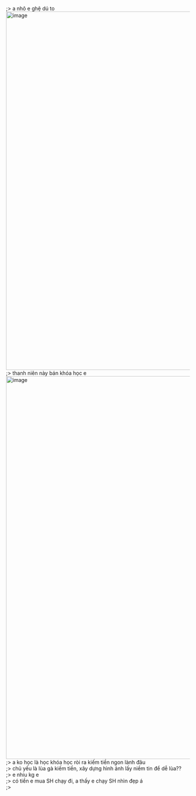 ;> a nhô e ghệ dú to<br>
<img width="1013" height="979" alt="image" src="https://github.com/user-attachments/assets/19ca1696-94c5-4c08-8e06-469e20ce06ba" /><br>
;> thanh niên này bán khóa học e<br>
<img width="1016" height="1046" alt="image" src="https://github.com/user-attachments/assets/ff6065a8-6acf-45dc-b1f1-0717b44bd401" /><br>
;> a ko học là học khóa học ròi ra kiếm tiền ngon lành đâu<br>
;> chủ yếu là lùa gà kiếm tiền, xây dựng hình ảnh lấy niềm tin để dễ lùa??<br>
;> e nhiu kg e<br>
;> có tiền e mua SH chạy đi, a thấy e chạy SH nhìn đẹp á<br>
;>
